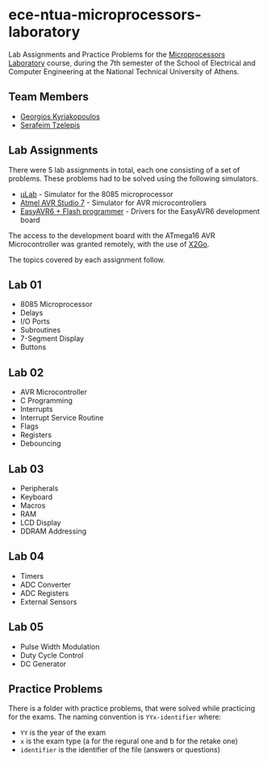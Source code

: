 # ece-ntua-microprocessors-laboratory

Lab Assignments and Practice Problems for the [Microprocessors Laboratory](https://www.ece.ntua.gr/en/undergraduate/courses/3213) course, during the 7th semester of the School of Electrical and Computer Engineering at the National Technical University of Athens.

## Team Members

- [Georgios Kyriakopoulos](https://github.com/geokyr)
- [Serafeim Tzelepis](https://github.com/sertze)

## Lab Assignments

There were 5 lab assignments in total, each one consisting of a set of problems. These problems had to be solved using the following simulators.

- [μLab](http://mycourses.ntua.gr/document/goto/?url=%2F8085.zip&cidReq=ECE1175) - Simulator for the 8085 microprocessor
- [Atmel AVR Studio 7](http://www.atmel.com/tools/ATMELSTUDIO.aspx) - Simulator for AVR microcontrollers
- [EasyAVR6 + Flash programmer](https://www.mikroe.com/easyavr) - Drivers for the EasyAVR6 development board

The access to the development board with the ATmega16 AVR Microcontroller was granted remotely, with the use of [X2Go](https://wiki.x2go.org/doku.php).

The topics covered by each assignment follow.

## Lab 01

- 8085 Microprocessor
- Delays
- I/O Ports
- Subroutines
- 7-Segment Display
- Buttons

## Lab 02

- AVR Microcontroller
- C Programming
- Interrupts
- Interrupt Service Routine
- Flags
- Registers
- Debouncing

## Lab 03

- Peripherals
- Keyboard
- Macros
- RAM
- LCD Display
- DDRAM Addressing

## Lab 04

- Timers
- ADC Converter
- ADC Registers
- External Sensors

## Lab 05

- Pulse Width Modulation
- Duty Cycle Control
- DC Generator

## Practice Problems

There is a folder with practice problems, that were solved while practicing for the exams. The naming convention is `YYx-identifier` where:
- `YY` is the year of the exam
- `x` is the exam type (a for the regural one and b for the retake one)
- `identifier` is the identifier of the file (answers or questions)